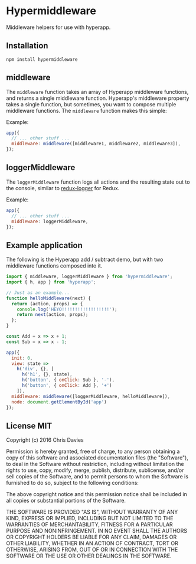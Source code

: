 # Hypermiddleware

Middleware helpers for use with hyperapp.


## Installation

`npm install hypermiddleware`


## middleware

The `middleware` function takes an array of Hyperapp middleware functions, and returns a single middleware function. Hyperapp's middleware property takes a single function, but sometimes, you want to compose multiple middleware functions. The `middleware` function makes this simple:

Example:

```js
app({
  // ... other stuff ...
  middleware: middleware([middleware1, middleware2, middleware3]),
});
```

## loggerMiddleware

The `loggerMiddleware` function logs all actions and the resulting state out to the console, similar to [redux-logger](https://github.com/LogRocket/redux-logger) for Redux.

Example:

```js
app({
  // ... other stuff ...
  middleware: loggerMiddleware,
});
```


## Example application

The following is the Hyperapp add / subtract demo, but with two middleware functions composed into it.

```js
import { middleware, loggerMiddleware } from 'hypermiddleware';
import { h, app } from 'hyperapp';

// Just as an example...
function helloMiddleware(next) {
  return (action, props) => {
    console.log('HEYO!!!!!!!!!!!!!!!!!!');
    return next(action, props);
  };
}

const Add = x => x + 1;
const Sub = x => x - 1;

app({
  init: 0,
  view: state =>
    h('div', {}, [
      h('h1', {}, state),
      h('button', { onClick: Sub }, '-'),
      h('button', { onClick: Add }, '+')
    ]),
  middleware: middleware([loggerMiddleware, helloMiddleware]),
  node: document.getElementById('app')
});
```


## License MIT

Copyright (c) 2016 Chris Davies

Permission is hereby granted, free of charge, to any person
obtaining a copy of this software and associated documentation
files (the "Software"), to deal in the Software without
restriction, including without limitation the rights to use,
copy, modify, merge, publish, distribute, sublicense, and/or sell
copies of the Software, and to permit persons to whom the
Software is furnished to do so, subject to the following
conditions:

The above copyright notice and this permission notice shall be
included in all copies or substantial portions of the Software.

THE SOFTWARE IS PROVIDED "AS IS", WITHOUT WARRANTY OF ANY KIND,
EXPRESS OR IMPLIED, INCLUDING BUT NOT LIMITED TO THE WARRANTIES
OF MERCHANTABILITY, FITNESS FOR A PARTICULAR PURPOSE AND
NONINFRINGEMENT. IN NO EVENT SHALL THE AUTHORS OR COPYRIGHT
HOLDERS BE LIABLE FOR ANY CLAIM, DAMAGES OR OTHER LIABILITY,
WHETHER IN AN ACTION OF CONTRACT, TORT OR OTHERWISE, ARISING
FROM, OUT OF OR IN CONNECTION WITH THE SOFTWARE OR THE USE OR
OTHER DEALINGS IN THE SOFTWARE.
